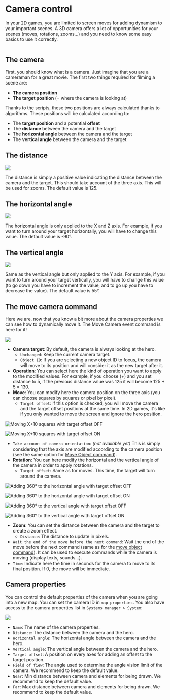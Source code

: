 # Camera control

In your 2D games, you are limited to screen moves for adding dynamism to your important scenes. A 3D camera offers a lot of opportunities for your scenes (moves, rotations, zooms...) and you need to know some easy basics to use it correctly.

<figure><img src="../.gitbook/assets/camera.gif" alt=""><figcaption></figcaption></figure>

## The camera <a href="#the-camera" id="the-camera"></a>

First, you should know what is a camera. Just imagine that you are a cameraman for a great movie. The first two things required for filming a scene are:

* **The camera position**
* **The target position** (= where the camera is looking at)

Thanks to the scripts, these two positions are always calculated thanks to algorithms. These positions will be calculated according to:

* The **target position** and a potential **offset**
* The **distance** between the camera and the target
* The **horizontal angle** between the camera and the target
* The **vertical angle** between the camera and the target

## The distance <a href="#the-distance" id="the-distance"></a>

![](../.gitbook/assets/camera-distance.png)

The distance is simply a positive value indicating the distance between the camera and the target. This should take account of the three axis. This will be used for zooms. The default value is 125.

## The horizontal angle <a href="#the-horizontal-angle" id="the-horizontal-angle"></a>

![](../.gitbook/assets/camera-h.png)

The horizontal angle is only applied to the X and Z axis. For example, if you want to turn around your target horizontally, you will have to change this value. The default value is -90°.

## The vertical angle <a href="#the-vertical-angle" id="the-vertical-angle"></a>

![](../.gitbook/assets/camera-v.png)

Same as the vertical angle but only applied to the Y axis. For example, if you want to turn around your target vertically, you will have to change this value (to go down you have to increment the value, and to go up you have to decrease the value). The default value is 55°.

## The move camera command <a href="#the-move-camera-command" id="the-move-camera-command"></a>

Here we are, now that you know a bit more about the camera properties we can see how to dynamically move it. The Move Camera event command is here for it!

![](../.gitbook/assets/command-move-camera.png)

* **Camera target**: By default, the camera is always looking at the hero.
  * `Unchanged`: Keep the current camera target.
  * `Object ID`: If you are selecting a new object ID to focus, the camera will move to its position and will consider it as the new target after it.
* **Operation**: You can select here the kind of operation you want to apply to the modified values. For example, if you choose (+) and you set distance to 5, if the previous distance value was 125 it will become 125 + 5 = 130.
* **Move**: You can modify here the camera position on the three axis (you can choose squares by squares or pixel by pixel).
  * `Target offset`: if this option is checked, you will move the camera and the target offset positions at the same time. In 2D games, it's like if you only wanted to move the screen and ignore the hero position.

![Moving X+10 squares with target offset OFF](../.gitbook/assets/camera-move-off.gif)

![Moving X+10 squares with target offset ON](../.gitbook/assets/camera-move-on.gif)

* `Take account of camera orientation`: _(not available yet)_ This is simply considering that the axis are modified according to the camera position (see the same option for [Move Object command](event-commands.md#move-object)).
* **Rotation**: You can here modify the horizontal and the vertical angle of the camera in order to apply rotations.
  * `Target offset`: Same as for moves. This time, the target will turn around the camera.

![Adding 360° to the horizontal angle with target offset OFF](../.gitbook/assets/camera-h-r-off.gif)

![Adding 360° to the horizontal angle with target offset ON](../.gitbook/assets/camera-h-r-on.gif)

![Adding 360° to the vertical angle with target offset OFF](../.gitbook/assets/camera-v-r-off.gif)

![Adding 360° to the vertical angle with target offset ON](../.gitbook/assets/camera-v-r-on.gif)

* **Zoom**: You can set the distance between the camera and the target to create a zoom effect.
  * `Distance`: The distance to update in pixels.
* `Wait the end of the move before the next command`: Wait the end of the move before the next command (same as for the [move object command](event-commands.md#move-object)). It can be used to execute commands while the camera is moving (display texts, sounds...).
* `Time`: Indicate here the time in seconds for the camera to move to its final position. If 0, the move will be immediate.

## Camera properties <a href="#camera-properties" id="camera-properties"></a>

You can control the default properties of the camera when you are going into a new map. You can set the camera ID in `map properties`. You also have access to the camera properties list in `Systems manager > System`:

![](../.gitbook/assets/camera-properties.png)

* `Name`: The name of the camera properties.
* `Distance`: The distance between the camera and the hero.
* `Horizontal angle`: The horizontal angle between the camera and the hero.
* `Vertical angle`: The vertical angle between the camera and the hero.
* `Target offset`: A position on every axes for adding an offset to the target position.
* `Field of fiew`: The angle used to determine the angle vision limit of the camera. We recommend to keep the default value.
* `Near`: Min distance between camera and elements for being drawn. We recommend to keep the default value.
* `Far`: Max distance between camera and elements for being drawn. We recommend to keep the default value.

